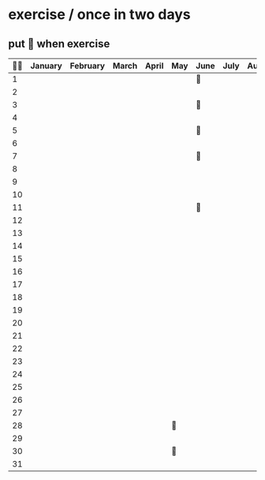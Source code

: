 # exercise / once in two days

## put :muscle: when exercise

| :weight_lifting_man: | January | February | March | April | May      | June     | July | August | Sept. | Oct. | Nov. | Dec. |
| -------------------- | ------- | -------- | ----- | ----- | -------- | -------- | ---- | ------ | ----- | ---- | ---- | ---- |
| 1                    |         |          |       |       |          | :muscle: |      |        |       |      |      |      |
| 2                    |         |          |       |       |          |          |      |        |       |      |      |      |
| 3                    |         |          |       |       |          | :muscle: |      |        |       |      |      |      |
| 4                    |         |          |       |       |          |          |      |        |       |      |      |      |
| 5                    |         |          |       |       |          | :muscle: |      |        |       |      |      |      |
| 6                    |         |          |       |       |          |          |      |        |       |      |      |      |
| 7                    |         |          |       |       |          | :muscle: |      |        |       |      |      |      |
| 8                    |         |          |       |       |          |          |      |        |       |      |      |      |
| 9                    |         |          |       |       |          |          |      |        |       |      |      |      |
| 10                   |         |          |       |       |          |          |      |        |       |      |      |      |
| 11                   |         |          |       |       |          | :muscle: |      |        |       |      |      |      |
| 12                   |         |          |       |       |          |          |      |        |       |      |      |      |
| 13                   |         |          |       |       |          |          |      |        |       |      |      |      |
| 14                   |         |          |       |       |          |          |      |        |       |      |      |      |
| 15                   |         |          |       |       |          |          |      |        |       |      |      |      |
| 16                   |         |          |       |       |          |          |      |        |       |      |      |      |
| 17                   |         |          |       |       |          |          |      |        |       |      |      |      |
| 18                   |         |          |       |       |          |          |      |        |       |      |      |      |
| 19                   |         |          |       |       |          |          |      |        |       |      |      |      |
| 20                   |         |          |       |       |          |          |      |        |       |      |      |      |
| 21                   |         |          |       |       |          |          |      |        |       |      |      |      |
| 22                   |         |          |       |       |          |          |      |        |       |      |      |      |
| 23                   |         |          |       |       |          |          |      |        |       |      |      |      |
| 24                   |         |          |       |       |          |          |      |        |       |      |      |      |
| 25                   |         |          |       |       |          |          |      |        |       |      |      |      |
| 26                   |         |          |       |       |          |          |      |        |       |      |      |      |
| 27                   |         |          |       |       |          |          |      |        |       |      |      |      |
| 28                   |         |          |       |       | :muscle: |          |      |        |       |      |      |      |
| 29                   |         |          |       |       |          |          |      |        |       |      |      |      |
| 30                   |         |          |       |       | :muscle: |          |      |        |       |      |      |      |
| 31                   |         |          |       |       |          |          |      |        |       |      |      |      |
